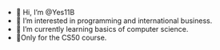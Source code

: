 - 👋 Hi, I’m @Yes11B
- 👀 I’m interested in programming and international business.
- 🌱 I’m currently learning basics of computer science.
- 🤍Only for the CS50 course.

<!---
Yes11B/Yes11B is a ✨ special ✨ repository because its `README.md` (this file) appears on your GitHub profile.
You can click the Preview link to take a look at your changes.
--->
